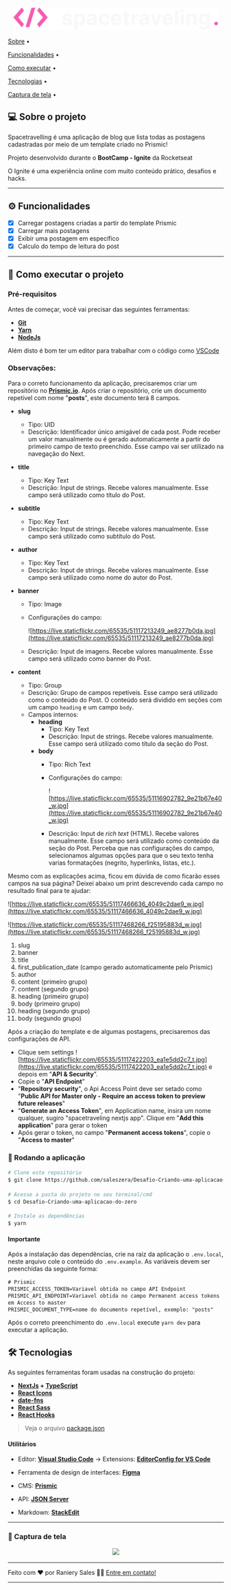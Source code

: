 


<div  align="center">	
	<img src="https://github.com/saleszera/Desafio-Criando-uma-aplicacao-do-zero/blob/master/public/images/logo.svg" alt="spacetraveling" color="#2c2c2c">
</div>


<p  align="center">

<a  href="#-sobre-o-projeto">Sobre</a> •

<a  href="#%EF%B8%8F-funcionalidades">Funcionalidades</a> •

<a  href="#-como-executar-o-projeto">Como executar</a> •

<a  href="#-tecnologias">Tecnologias</a> •

<a  href="#%EF%B8%8F-captura-de-tela">Captura de tela</a> •

</p>




## 💻 Sobre o projeto


Spacetravelling é uma aplicação de blog que lista todas as postagens cadastradas por meio de um template criado no Prismic!

Projeto desenvolvido durante o **BootCamp - Ignite** da Rocketseat

O Ignite é uma experiência online com muito conteúdo prático, desafios e hacks.

---

## ⚙️ Funcionalidades

- [x] Carregar postagens criadas a partir do template Prismic
- [x] Carregar mais postagens
- [x] Exibir uma postagem em específico
- [x] Calculo do tempo de leitura do post
---

## 🚀 Como executar o projeto

### Pré-requisitos

Antes de começar, você vai precisar das seguintes ferramentas:

- **[Git](https://git-scm.com)**
- **[Yarn](https://yarnpkg.com/getting-started/install)**
- **[NodeJs](https://nodejs.org/en/)**

Além disto é bom ter um editor para trabalhar com o código como [VSCode](https://code.visualstudio.com/)

### Observações:

Para o correto funcionamento da aplicação, precisaremos criar um repositório no **[Prismic.io](https://prismic.io/)**.  Após criar o repositório, crie um documento repetível com nome "**posts**", este documento terá 8 campos.
-   **slug**
    -   Tipo: UID
    -   Descrição: Identificador único amigável de cada post. Pode receber um valor manualmente ou é gerado automaticamente a partir do primeiro campo de texto preenchido. Esse campo vai ser utilizado na navegação do Next.
-   **title**
    -   Tipo: Key Text
    -   Descrição: Input de strings. Recebe valores manualmente. Esse campo será utilizado como título do Post.
-   **subtitle**
    -   Tipo: Key Text
    -   Descrição: Input de strings. Recebe valores manualmente. Esse campo será utilizado como subtítulo do Post.
-   **author**
    -   Tipo: Key Text
    -   Descrição: Input de strings. Recebe valores manualmente. Esse campo será utilizado como nome do autor do Post.
-   **banner**
    -   Tipo: Image
        
    -   Configurações do campo:
        
        ![https://live.staticflickr.com/65535/51117213249_ae8277b0da.jpg](https://live.staticflickr.com/65535/51117213249_ae8277b0da.jpg)
        
    -   Descrição: Input de imagens. Recebe valores manualmente. Esse campo será utilizado como banner do Post.
        
-   **content**
    -   Tipo: Group
    -   Descrição: Grupo de campos repetíveis. Esse campo será utilizado como o conteúdo do Post. O conteúdo será dividido em seções com um campo `heading` e um campo `body`.
    -   Campos internos:
        -   **heading**
            -   Tipo: Key Text
            -   Descrição: Input de strings. Recebe valores manualmente. Esse campo será utilizado como título da seção do Post.
        -   **body**
            -   Tipo: Rich Text
                
            -   Configurações do campo:
                
                ![https://live.staticflickr.com/65535/51116902782_9e21b67e40_w.jpg](https://live.staticflickr.com/65535/51116902782_9e21b67e40_w.jpg)
                
            -   Descrição: Input de _rich text_ (HTML). Recebe valores manualmente. Esse campo será utilizado como conteúdo da seção do Post. Perceba que nas configurações do campo, selecionamos algumas opções para que o seu texto tenha varias formatações (negrito, hyperlinks, listas, etc.).
                

Mesmo com as explicações acima, ficou em dúvida de como ficarão esses campos na sua página? Deixei abaixo um print descrevendo cada campo no resultado final para te ajudar:

![https://live.staticflickr.com/65535/51117466636_4049c2dae9_w.jpg](https://live.staticflickr.com/65535/51117466636_4049c2dae9_w.jpg)

![https://live.staticflickr.com/65535/51117468266_f25195883d_w.jpg](https://live.staticflickr.com/65535/51117468266_f25195883d_w.jpg)

1.  slug
2.  banner
3.  title
4.  first_publication_date (campo gerado automaticamente pelo Prismic)
5.  author
6.  content (primeiro grupo)
7.  content (segundo grupo)
8.  heading (primeiro grupo)
9.  body (primeiro grupo)
10.  heading (segundo grupo)
11.  body (segundo grupo)

Após a criação do template e de algumas postagens, precisaremos das configurações de API.
- Clique sem settings ![https://live.staticflickr.com/65535/51117422203_ea1e5dd2c7_t.jpg](https://live.staticflickr.com/65535/51117422203_ea1e5dd2c7_t.jpg) e depois em "**API & Security**".
- Copie o "**API Endpoint**"
- "**Repository security**", o Api Access Point deve ser setado como "**Public API for Master only - Require an access token to preview future releases**"
- "**Generate an Access Token**",  em Application name, insira um nome qualquer, sugiro "spacetraveling nextjs app". Clique em "**Add this application**" para gerar o token
- Após gerar o token, no campo "**Permanent access tokens**", copie o "**Access to master**"


### 🧭 Rodando a aplicação

```bash
# Clone este repositório
$ git clone https://github.com/saleszera/Desafio-Criando-uma-aplicacao-do-zero

# Acesse a pasta do projeto no seu terminal/cmd
$ cd Desafio-Criando-uma-aplicacao-do-zero

# Instale as dependências
$ yarn
```
#### Importante
Após a instalação das dependências, crie na raiz da aplicação o `.env.local`, neste arquivo cole o conteúdo do `.env.example`. As variáveis devem ser preenchidas da seguinte forma:
```plaintext
# Prismic
PRISMIC_ACCESS_TOKEN=Variavel obtida no campo API Endpoint
PRISMIC_API_ENDPOINT=Variavel obtida no campo Permanent access tokens em Access to master
PRISMIC_DOCUMENT_TYPE=nome do documento repetível, exemplo: "posts" 
```
Após o correto preenchimento do `.env.local` execute `yarn dev` para executar a aplicação.

## 🛠 Tecnologias


As seguintes ferramentas foram usadas na construção do projeto:


- **[NextJs](https://pt-br.reactjs.org/docs/getting-started.html) + [TypeScript](https://www.typescriptlang.org/)**
- **[React Icons](https://github.com/react-icons/react-icons)**
- **[date-fns](https://date-fns.org/)**
- **[React Sass](https://www.w3schools.com/react/react_sass.asp)**
- **[React Hooks](https://pt-br.reactjs.org/docs/hooks-intro.html)**

> Veja o arquivo [package.json](https://github.com/saleszera/Desafio-Criando-uma-aplicacao-do-zero/blob/master/package.json)


#### **Utilitários**

- Editor: **[Visual Studio Code](https://code.visualstudio.com/)** → Extensions: **[EditorConfig for VS Code](https://marketplace.visualstudio.com/items?itemName=EditorConfig.EditorConfig)**

- Ferramenta de design de interfaces: **[Figma](www.figma.com)**

- CMS: **[Prismic](https://prismic.io/)**

- API: **[JSON Server](https://github.com/typicode/json-server)**

- Markdown: **[StackEdit](https://stackedit.io/)**

---
### 🎥️ Captura de tela
  <div align="center"  >
	  <img src="https://media.giphy.com/media/N9TXedfTeOMbKwQJ8X/giphy.gif"/>
  </div>  

---

Feito com ❤️ por Raniery Sales 👋🏽 [Entre em contato!](https://www.linkedin.com/in/raniery-sales/)

---
